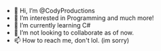 - 👋 Hi, I’m @CodyProductions
- 👀 I’m interested in Programming and much more!
- 🌱 I’m currently learning C#
- 💞️ I’m not looking to collaborate as of now.
- 📫 How to reach me, don't lol. (im sorry)

<!---
CodyProductions/CodyProductions is a ✨ special ✨ repository because its `README.md` (this file) appears on your GitHub profile.
You can click the Preview link to take a look at your changes.
--->
